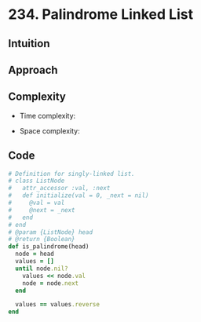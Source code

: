 # 234. Palindrome Linked List

## Intuition

## Approach
<!-- Describe your approach to solving the problem. -->

## Complexity

- Time complexity:
<!-- Add your time complexity here, e.g. $$O(n)$$ -->

- Space complexity:
<!-- Add your space complexity here, e.g. $$O(n)$$ -->

## Code

```ruby
# Definition for singly-linked list.
# class ListNode
#   attr_accessor :val, :next
#   def initialize(val = 0, _next = nil)
#     @val = val
#     @next = _next
#   end
# end
# @param {ListNode} head
# @return {Boolean}
def is_palindrome(head)
  node = head
  values = []
  until node.nil?
    values << node.val
    node = node.next
  end

  values == values.reverse
end
```
